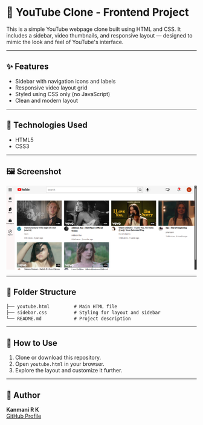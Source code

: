 
# 🎥 YouTube Clone - Frontend Project

This is a simple YouTube webpage clone built using HTML and CSS. It includes a sidebar, video thumbnails, and responsive layout — designed to mimic the look and feel of YouTube's interface.

---

## ✨ Features

- Sidebar with navigation icons and labels
- Responsive video layout grid
- Styled using CSS only (no JavaScript)
- Clean and modern layout

---

## 🧰 Technologies Used

- HTML5
- CSS3

---

## 🖼️ Screenshot

![YouTube Clone Preview](Screenshot.png)

---

## 📂 Folder Structure

```
├── youtube.html         # Main HTML file  
├── sidebar.css          # Styling for layout and sidebar  
└── README.md            # Project description  
```

---

## 🚀 How to Use

1. Clone or download this repository.
2. Open `youtube.html` in your browser.
3. Explore the layout and customize it further.

---

## 👤 Author

**Kanmani R K**  
[GitHub Profile](https://github.com/kanmanirk)

